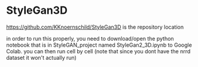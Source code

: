 # StyleGan3D

https://github.com/KKnoernschild/StyleGan3D is the repository location

in order to run this properly, you need to download/open the python notebook that is in StyleGAN_project
named StyleGan2_3D.ipynb to Google Colab. you can then run cell by cell (note that since you dont have 
the nrrd dataset it won't actually run)